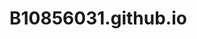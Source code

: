 # B10856031.github.io
<a herf="https://github.com/B10856031/B10856031.github.io/blob/master/B10856031.html"></a>
